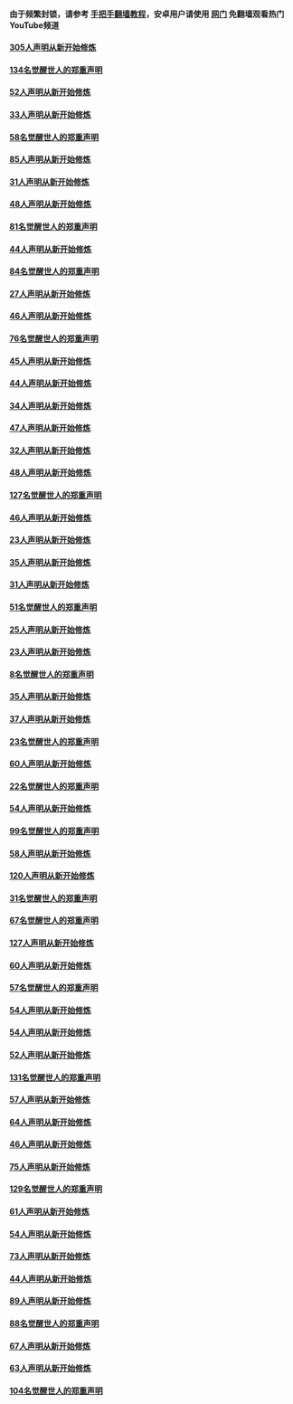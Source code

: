 #### 由于频繁封锁，请参考 [手把手翻墙教程](https://github.com/gfw-breaker/guides/wiki/)，安卓用户请使用 [网门](https://github.com/gfw-breaker/nogfw/blob/master/dl.md?t=03201900) 免翻墙观看热门YouTube频道 

#### [305人声明从新开始修炼](../pages/91/422153.md?t=03201900) 

#### [134名觉醒世人的郑重声明](../pages/91/422152.md?t=03201900) 

#### [52人声明从新开始修炼](../pages/91/421846.md?t=03201900) 

#### [33人声明从新开始修炼](../pages/91/421804.md?t=03201900) 

#### [58名觉醒世人的郑重声明](../pages/91/421845.md?t=03201900) 

#### [85人声明从新开始修炼](../pages/91/421769.md?t=03201900) 

#### [31人声明从新开始修炼](../pages/91/421763.md?t=03201900) 

#### [48人声明从新开始修炼](../pages/91/421605.md?t=03201900) 

#### [81名觉醒世人的郑重声明](../pages/91/421656.md?t=03201900) 

#### [44人声明从新开始修炼](../pages/91/421544.md?t=03201900) 

#### [84名觉醒世人的郑重声明](../pages/91/421543.md?t=03201900) 

#### [27人声明从新开始修炼](../pages/91/421465.md?t=03201900) 

#### [46人声明从新开始修炼](../pages/91/421454.md?t=03201900) 

#### [76名觉醒世人的郑重声明](../pages/91/421453.md?t=03201900) 

#### [45人声明从新开始修炼](../pages/91/421452.md?t=03201900) 

#### [44人声明从新开始修炼](../pages/91/421422.md?t=03201900) 

#### [34人声明从新开始修炼](../pages/91/421322.md?t=03201900) 

#### [47人声明从新开始修炼](../pages/91/421264.md?t=03201900) 

#### [32人声明从新开始修炼](../pages/91/421225.md?t=03201900) 

#### [48人声明从新开始修炼](../pages/91/421202.md?t=03201900) 

#### [127名觉醒世人的郑重声明](../pages/91/421224.md?t=03201900) 

#### [46人声明从新开始修炼](../pages/91/421203.md?t=03201900) 

#### [23人声明从新开始修炼](../pages/91/421138.md?t=03201900) 

#### [35人声明从新开始修炼](../pages/91/421122.md?t=03201900) 

#### [31人声明从新开始修炼](../pages/91/421081.md?t=03201900) 

#### [51名觉醒世人的郑重声明](../pages/91/421080.md?t=03201900) 

#### [25人声明从新开始修炼](../pages/91/421020.md?t=03201900) 

#### [23人声明从新开始修炼](../pages/91/420884.md?t=03201900) 

#### [8名觉醒世人的郑重声明](../pages/91/420883.md?t=03201900) 

#### [35人声明从新开始修炼](../pages/91/420809.md?t=03201900) 

#### [37人声明从新开始修炼](../pages/91/420766.md?t=03201900) 

#### [23名觉醒世人的郑重声明](../pages/91/420765.md?t=03201900) 

#### [60人声明从新开始修炼](../pages/91/420727.md?t=03201900) 

#### [22名觉醒世人的郑重声明](../pages/91/420726.md?t=03201900) 

#### [54人声明从新开始修炼](../pages/91/420529.md?t=03201900) 

#### [99名觉醒世人的郑重声明](../pages/91/420528.md?t=03201900) 

#### [58人声明从新开始修炼](../pages/91/420198.md?t=03201900) 

#### [120人声明从新开始修炼](../pages/91/420141.md?t=03201900) 

#### [31名觉醒世人的郑重声明](../pages/91/420197.md?t=03201900) 

#### [67名觉醒世人的郑重声明](../pages/91/420140.md?t=03201900) 

#### [127人声明从新开始修炼](../pages/91/420082.md?t=03201900) 

#### [60人声明从新开始修炼](../pages/91/420081.md?t=03201900) 

#### [57名觉醒世人的郑重声明](../pages/91/420080.md?t=03201900) 

#### [54人声明从新开始修炼](../pages/91/419533.md?t=03201900) 

#### [54人声明从新开始修炼](../pages/91/419532.md?t=03201900) 

#### [52人声明从新开始修炼](../pages/91/419531.md?t=03201900) 

#### [131名觉醒世人的郑重声明](../pages/91/419530.md?t=03201900) 

#### [57人声明从新开始修炼](../pages/91/419430.md?t=03201900) 

#### [64人声明从新开始修炼](../pages/91/419429.md?t=03201900) 

#### [46人声明从新开始修炼](../pages/91/419428.md?t=03201900) 

#### [75人声明从新开始修炼](../pages/91/419427.md?t=03201900) 

#### [129名觉醒世人的郑重声明](../pages/91/419426.md?t=03201900) 

#### [61人声明从新开始修炼](../pages/91/419198.md?t=03201900) 

#### [54人声明从新开始修炼](../pages/91/419197.md?t=03201900) 

#### [73人声明从新开始修炼](../pages/91/419196.md?t=03201900) 

#### [44人声明从新开始修炼](../pages/91/419075.md?t=03201900) 

#### [89人声明从新开始修炼](../pages/91/419074.md?t=03201900) 

#### [88名觉醒世人的郑重声明](../pages/91/419195.md?t=03201900) 

#### [67人声明从新开始修炼](../pages/91/419073.md?t=03201900) 

#### [63人声明从新开始修炼](../pages/91/419072.md?t=03201900) 

#### [104名觉醒世人的郑重声明](../pages/91/419071.md?t=03201900) 

